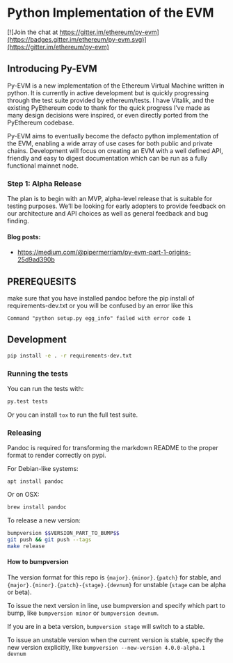# Python Implementation of the EVM

[![Join the chat at https://gitter.im/ethereum/py-evm](https://badges.gitter.im/ethereum/py-evm.svg)](https://gitter.im/ethereum/py-evm)


## Introducing Py-EVM

Py-EVM is a new implementation of the Ethereum Virtual Machine written in
python. It is currently in active development but is quickly progressing
through the test suite provided by ethereum/tests. I have Vitalik, and the
existing PyEthereum code to thank for the quick progress I’ve made as many
design decisions were inspired, or even directly ported from the PyEthereum
codebase.

Py-EVM aims to eventually become the defacto python implementation of the EVM,
enabling a wide array of use cases for both public and private chains.
Development will focus on creating an EVM with a well defined API, friendly and
easy to digest documentation which can be run as a fully functional mainnet
node.

### Step 1: Alpha Release

The plan is to begin with an MVP, alpha-level release that is suitable for
testing purposes. We’ll be looking for early adopters to provide feedback on
our architecture and API choices as well as general feedback and bug finding.

#### Blog posts:

- https://medium.com/@pipermerriam/py-evm-part-1-origins-25d9ad390b

## PREREQUESITS 
make sure that you have installed pandoc before the pip install of requirements-dev.txt or you will be confused by an error like this
```
Command "python setup.py egg_info" failed with error code 1 
```

## Development

```sh
pip install -e . -r requirements-dev.txt
```


### Running the tests

You can run the tests with:

```sh
py.test tests
```

Or you can install `tox` to run the full test suite.


### Releasing

Pandoc is required for transforming the markdown README to the proper format to
render correctly on pypi.

For Debian-like systems:

```
apt install pandoc
```

Or on OSX:

```sh
brew install pandoc
```

To release a new version:

```sh
bumpversion $$VERSION_PART_TO_BUMP$$
git push && git push --tags
make release
```


#### How to bumpversion

The version format for this repo is `{major}.{minor}.{patch}` for stable, and
`{major}.{minor}.{patch}-{stage}.{devnum}` for unstable (`stage` can be alpha or beta).

To issue the next version in line, use bumpversion and specify which part to bump,
like `bumpversion minor` or `bumpversion devnum`.

If you are in a beta version, `bumpversion stage` will switch to a stable.

To issue an unstable version when the current version is stable, specify the
new version explicitly, like `bumpversion --new-version 4.0.0-alpha.1 devnum`
